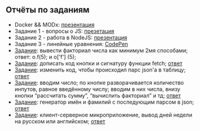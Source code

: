 ## Отчёты по заданиям
* Docker && MODx: [презентация](https://docs.google.com/presentation/d/1mY2YNx8E6Np2yEexAoGNBThVpZRocng1HuyAMnVYIfs/edit?usp=sharing)
* Задание 1 - вопросы о JS: [презетация](https://docs.google.com/presentation/d/1Pr9HKKTQsYzbDr8BL5TMJl6-iuS9bmhlv-4j2AOYWUo/edit#slide=id.g1cec499a10_0_12)
* Задание 2 - работа в NodeJS: [презентация](https://docs.google.com/presentation/d/1FV5EtGj1MtyghfoouzAVbs3VACjRb-IvwZ7Pju0jC1k/edit#slide=id.p)
* Задание 3 - линейные уравнения: [CodePen](http://codepen.io/anon/pen/bqGJEq?editors=1111)
* [Задание](http://kodaktor.ru/puzzle.pdf): вывести факториал числа как минимум 2мя способами; ответ: o.f(5); и o['f'] (5);
* [Задание](https://kodaktor.ru/fetch_task): дописать код кнопки и сигнатуру функции fetch; [ответ](https://kodaktor.ru/fetch_f9968) 
* [Задание](https://kodaktor.ru/ed1fb07): изменить код, чтобы происходил парс json'a в таблицу; [ответ](https://kodaktor.ru/ed1fb07_cb3ea)
* [Задание](http://kodaktor.ru/interface800x200.gif): вводим число; по кнопке разворачивается количество инпутов, равное введённому числу; вводим в них числа, внизу кнопки “рассчитать сумму”, “вычислить факториал” и тд; [ответ](https://jsfiddle.net/h075r9ms/4/)
* [Задание](https://kodaktor.ru/g/57d54df): генератор имён и фамилий с последующим парсом в json; [ответ](https://jsfiddle.net/eLnruaej/4/)
* [Задание](https://kodaktor.ru/g/clientserver_f8db8): клиент-серверное микроприложение, вывод дней недели на русском или английском; [ответ](https://jsfiddle.net/5z6vzksm/6/)